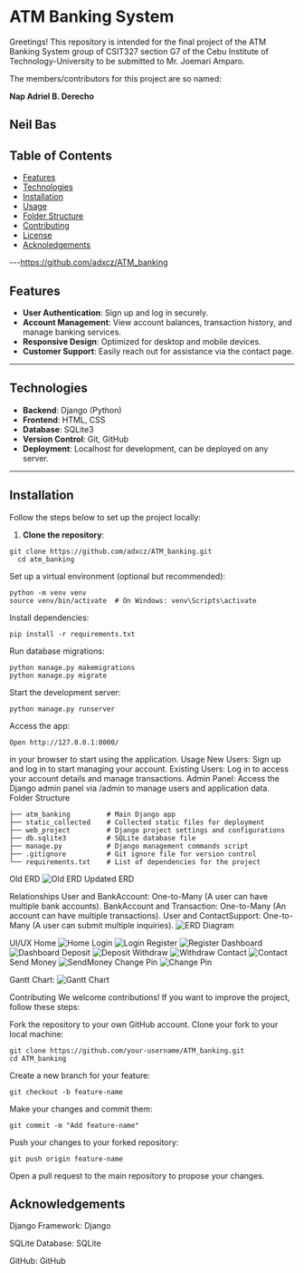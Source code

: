 # ATM Banking System

Greetings! This repository is intended for the final project of the ATM Banking System group of CSIT327 section G7 of the Cebu Institute of Technology-University to be submitted to Mr. Joemari Amparo.

The members/contributors for this project are so named:


**Nap Adriel B. Derecho**

**Neil Bas**
---

## Table of Contents

- [Features](#features)
- [Technologies](#technologies)
- [Installation](#installation)
- [Usage](#usage)
- [Folder Structure](#folder-structure)
- [Contributing](#contributing)
- [License](#license)
- [Acknoledgements](#Acknowledgements)

---https://github.com/adxcz/ATM_banking

## Features

- **User Authentication**: Sign up and log in securely.
- **Account Management**: View account balances, transaction history, and manage banking services.
- **Responsive Design**: Optimized for desktop and mobile devices.
- **Customer Support**: Easily reach out for assistance via the contact page.

---

## Technologies

- **Backend**: Django (Python)
- **Frontend**: HTML, CSS
- **Database**: SQLite3
- **Version Control**: Git, GitHub
- **Deployment**: Localhost for development, can be deployed on any server.

---

## Installation

Follow the steps below to set up the project locally:

1. **Clone the repository**:
 ```
git clone https://github.com/adxcz/ATM_banking.git
   cd atm_banking
```
   
Set up a virtual environment (optional but recommended):
```
python -m venv venv
source venv/bin/activate  # On Windows: venv\Scripts\activate
```
Install dependencies:
```
pip install -r requirements.txt
```

Run database migrations:
```
python manage.py makemigrations
python manage.py migrate
```

Start the development server:
```
python manage.py runserver
```

Access the app:
```
Open http://127.0.0.1:8000/
```

 in your browser to start using the application.
Usage
New Users: Sign up and log in to start managing your account.
Existing Users: Log in to access your account details and manage transactions.
Admin Panel: Access the Django admin panel via /admin to manage users and application data.
Folder Structure
```
├── atm_banking         # Main Django app
├── static_collected    # Collected static files for deployment
├── web_project         # Django project settings and configurations
├── db.sqlite3          # SQLite database file
├── manage.py           # Django management commands script
├── .gitignore          # Git ignore file for version control
└── requirements.txt    # List of dependencies for the project
```
Old ERD
![Old ERD](images/OldERD.png)
Updated ERD

Relationships
User and BankAccount: One-to-Many (A user can have multiple bank accounts).
BankAccount and Transaction: One-to-Many (An account can have multiple transactions).
User and ContactSupport: One-to-Many (A user can submit multiple inquiries).
![ERD Diagram](images/UpdatedERD.png)

UI/UX
Home
![Home](images/Home.png)
Login
![Login](images/Login.png)
Register
![Register](images/Register.png)
Dashboard
![Dashboard](images/Dashboard.png)
Deposit
![Deposit](images/Deposit.png)
Withdraw
![Withdraw](images/Withdraw.png)
Contact
![Contact](images/Contact.png)
Send Money
![SendMoney](images/Sendmoney.png)
Change Pin
![Change Pin](images/Changepin.png)

Gantt Chart:
![Gantt Chart](images/GanttChart.png)


Contributing
We welcome contributions! If you want to improve the project, follow these steps:

Fork the repository to your own GitHub account.
Clone your fork to your local machine:
```
git clone https://github.com/your-username/ATM_banking.git
cd ATM_banking
```
Create a new branch for your feature:
```
git checkout -b feature-name
```
Make your changes and commit them:
```
git commit -m "Add feature-name"
```

Push your changes to your forked repository:
```
git push origin feature-name
```
Open a pull request to the main repository to propose your changes.


## Acknowledgements

Django Framework: Django

SQLite Database: SQLite

GitHub: GitHub
